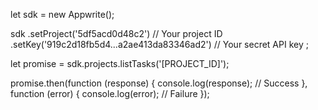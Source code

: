 let sdk = new Appwrite();

sdk
    .setProject('5df5acd0d48c2') // Your project ID
    .setKey('919c2d18fb5d4...a2ae413da83346ad2') // Your secret API key
;

let promise = sdk.projects.listTasks('[PROJECT_ID]');

promise.then(function (response) {
    console.log(response); // Success
}, function (error) {
    console.log(error); // Failure
});